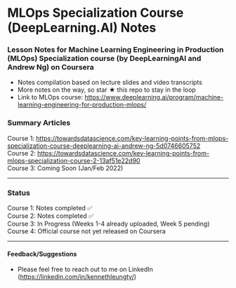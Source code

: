 # MLOps Specialization Course (DeepLearning.AI) Notes

### Lesson Notes for Machine Learning Engineering in Production (MLOps) Specialization course (by DeepLearningAI and Andrew Ng) on Coursera

- Notes compilation based on lecture slides and video transcripts
- More notes on the way, so star ★ this repo to stay in the loop
- Link to MLOps course: https://www.deeplearning.ai/program/machine-learning-engineering-for-production-mlops/

### Summary Articles
Course 1: https://towardsdatascience.com/key-learning-points-from-mlops-specialization-course-deeplearning-ai-andrew-ng-5d0746605752    
Course 2: https://towardsdatascience.com/key-learning-points-from-mlops-specialization-course-2-13af51e22d90  
Course 3: Coming Soon (Jan/Feb 2022)
___
### Status
Course 1: Notes completed ✅   
Course 2: Notes completed ✅  
Course 3: In Progress (Weeks 1-4 already uploaded, Week 5 pending)  
Course 4: Official course not yet released on Coursera
___
#### Feedback/Suggestions
- Please feel free to reach out to me on LinkedIn (https://linkedin.com/in/kennethleungty/)  
